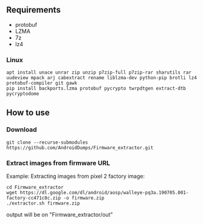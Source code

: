## Requirements
- protobuf
- LZMA
- 7z
- lz4

### Linux
```
apt install unace unrar zip unzip p7zip-full p7zip-rar sharutils rar uudeview mpack arj cabextract rename liblzma-dev python-pip brotli lz4 protobuf-compiler git gawk
pip install backports.lzma protobuf pycrypto twrpdtgen extract-dtb pycryptodome
```

## How to use
### Download
```
git clone --recurse-submodules https://github.com/AndroidDumps/Firmware_extractor.git
```

### Extract images from firmware URL
Example: Extracting images from pixel 2 factory image:
```
cd Firmware_extractor
wget https://dl.google.com/dl/android/aosp/walleye-pq3a.190705.001-factory-cc471c8c.zip -o firmware.zip
./extractor.sh firmware.zip
```
output will be on "Firmware_extractor/out"
